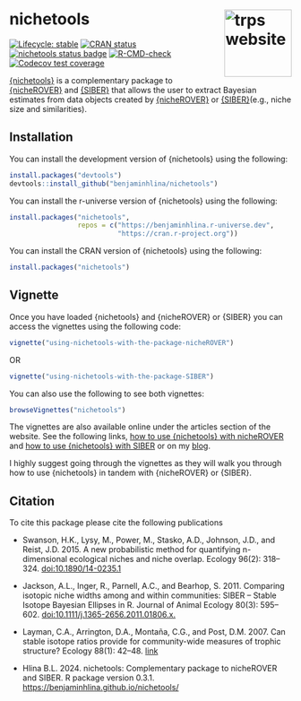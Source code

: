 
<!-- README.md is generated from README.Rmd. Please edit that file -->

# nichetools <a href="https://benjaminhlina.github.io/nichetools/"> <img src="man/figures/hex_sticker.png" align="right" width="120" alt="trps website" /></a>

<!-- badges: start -->

[![Lifecycle:
stable](https://img.shields.io/badge/lifecycle-stable-brightgreen.svg)](https://lifecycle.r-lib.org/articles/stages.html#stable)
[![CRAN
status](https://www.r-pkg.org/badges/version/nichetools)](https://CRAN.R-project.org/package=nichetools)
[![nichetools status
badge](https://benjaminhlina.r-universe.dev/badges/nichetools)](https://benjaminhlina.r-universe.dev/nichetools)
[![R-CMD-check](https://github.com/benjaminhlina/nichetool/actions/workflows/R-CMD-check.yaml/badge.svg)](https://github.com/benjaminhlina/nichetools/actions/workflows/R-CMD-check.yaml)[![Codecov
test
coverage](https://codecov.io/gh/benjaminhlina/nichetools/graph/badge.svg)](https://app.codecov.io/gh/benjaminhlina/nichetools)
<!-- badges: end -->

[{nichetools}](https://benjaminhlina.github.io/nichetools/) is a
complementary package to
[{nicheROVER}](https://cran.r-project.org/package=nicheROVER) and
[{SIBER}](https://cran.r-project.org/package=SIBER) that allows the user
to extract Bayesian estimates from data objects created by
[{nicheROVER}](https://cran.r-project.org/package=nicheROVER) or
[{SIBER}](https://cran.r-project.org/package=SIBER)(e.g., niche size and
similarities).

## Installation

You can install the development version of {nichetools} using the
following:

``` r
install.packages("devtools")
devtools::install_github("benjaminhlina/nichetools")
```

You can install the r-universe version of {nichetools} using the
following:

``` r
install.packages("nichetools", 
                 repos = c("https://benjaminhlina.r-universe.dev", 
                           "https://cran.r-project.org"))
```

You can install the CRAN version of {nichetools} using the following:

``` r
install.packages("nichetools")
```

## Vignette

Once you have loaded {nichetools} and {nicheROVER} or {SIBER} you can
access the vignettes using the following code:

``` r
vignette("using-nichetools-with-the-package-nicheROVER")
```

OR

``` r
vignette("using-nichetools-with-the-package-SIBER")
```

You can also use the following to see both vignettes:

``` r
browseVignettes("nichetools")
```

The vignettes are also available online under the articles section of
the website. See the following links, [how to use {nichetools} with
nicheROVER](https://benjaminhlina.github.io/nichetools/articles/) and
[how to use {nichetools} with
SIBER](https://benjaminhlina.github.io/nichetools/articles/using-nichetools-with-the-package-SIBER.html)
or on my [blog](https://blog.benjaminhlina.com/).

I highly suggest going through the vignettes as they will walk you
through how to use {nichetools} in tandem with {nicheROVER} or {SIBER}.

## Citation

To cite this package please cite the following publications

- Swanson, H.K., Lysy, M., Power, M., Stasko, A.D., Johnson, J.D., and
  Reist, J.D. 2015. A new probabilistic method for quantifying
  n-dimensional ecological niches and niche overlap. Ecology 96(2):
  318–324.
  [doi:10.1890/14-0235.1](https://esajournals.onlinelibrary.wiley.com/doi/full/10.1890/14-0235.1)

- Jackson, A.L., Inger, R., Parnell, A.C., and Bearhop, S. 2011.
  Comparing isotopic niche widths among and within communities: SIBER –
  Stable Isotope Bayesian Ellipses in R. Journal of Animal Ecology
  80(3): 595–602.
  [doi:10.1111/j.1365-2656.2011.01806.x.](https://besjournals.onlinelibrary.wiley.com/doi/full/10.1111/j.1365-2656.2011.01806.x)

- Layman, C.A., Arrington, D.A., Montaña, C.G., and Post, D.M. 2007. Can
  stable isotope ratios provide for community-wide measures of trophic
  structure? Ecology 88(1): 42–48.
  [link](https://doi.org/10.1890/0012-9658(2007)88%5B42:CSIRPF%5D2.0.CO;2)

- Hlina B.L. 2024. nichetools: Complementary package to nicheROVER and
  SIBER. R package version 0.3.1.
  <https://benjaminhlina.github.io/nichetools/>
